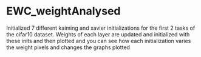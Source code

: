 # EWC_weightAnalysed
Initialized 7 different kaiming and xavier initializations for the first 2 tasks of the cifar10 dataset.
Weights of each layer are updated and initialized with these inits and then plotted and you can see how each initialization varies the weight pixels and changes the graphs plotted
